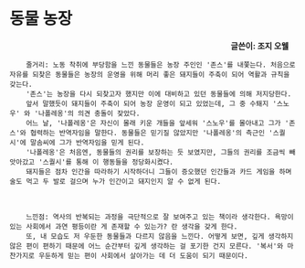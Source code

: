 # 동물 농장
<p style="font-weight:bold; text-align:right; margin-right:15px;">글쓴이: 조지 오웰

        줄거리: 노동 착취에 부당함을 느낀 동물들은 농장 주인인 '존스'를 내쫓는다. 처음으로 자유를 되찾은 동물들은 농장의 운영을 위해 머리 좋은 돼지들이 주축이 되어 역활과 규칙을 갖는다. 
        '존스'는 농장을 다시 되찾고자 했지만 이에 대비하고 있던 동물들에 의해 저지당한다. 
        앞서 말했듯이 돼지들이 주축이 되어 농장 운영이 되고 있었는데, 그 중 수퇘지 '스노우' 와 '나폴레옹'의 의견 충돌이 잦았다. 
        어느 날, '나폴레옹'은 자신이 몰래 키운 개들을 앞세워 '스노우'를 몰아내고 그가 '존스'와 협력하는 반역자임을 말한다. 동물들은 믿기질 않았지만 '나폴레옹'의 측근인 '스퀄시'에 말솜씨에 그가 반역자임을 믿게 된다. 
        '나폴레옹'은 처음엔, 동물들의 권리를 보장하는 듯 보였지만, 그들의 권리를 조금씩 빼앗아갔고 '스퀄시'를 통해 이 행동들을 정당화시켰다. 
        돼지들은 점차 인간을 따라하기 시작하더니 그들이 증오했던 인간들과 카드 게임을 하며 술도 먹고 두 발로 걸으며 누가 인간이고 돼지인지 알 수 없게 된다.
<br>

        느낀점: 역사의 반복되는 과정을 극단적으로 잘 보여주고 있는 책이라 생각한다. 욕망이 있는 사회에서 과연 평등이란 게 존재할 수 있는가? 란 생각을 갖게 한다. 
        또, 내 모습도 저 우둔한 동물들과 다르지 않음을 느낀다. 어떻게 보면, 깊게 생각하지 않은 편이 편하기 때문에 어느 순간부터 깊게 생각하는 걸 포기한 건지 모른다. '복서'와 마찬가지로 우둔하게 믿는 편이 사회에서 살아가는 데 더 도움이 되기 때문이다.   